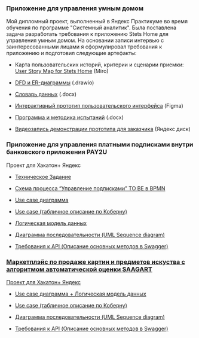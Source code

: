 ### Приложение для управления умным домом

Мой дипломный проект, выполненный в Яндекс Практикуме во время обучения по программе "Системный аналитик". Была поставлена задача разработать требования к приложению Stets Home для управления умным домом. На основании записи интервью с заинтересованными лицами я сформулировал требования к приложению и подготовил следующие артефакты:

- Карта пользовательских историй, критерии и сценарии приемки:
<a href="https://miro.com/app/board/uXjVNiIYDfk=/?share_link_id=522277143529" target="_blank">User Story Map for Stets Home</a> (Miro)

- <a href="https://drive.google.com/file/d/1I26mPfkGo1Bv8gW1sGy02CD_eIxLu0jK/view?usp=sharing">DFD и ER-диаграммы</a> (.drawio)

- <a href="https://disk.yandex.ru/i/KGT59dS2KKXVUg" target="_blank">Словарь данных</a> (.docx)

- <a href="https://www.figma.com/file/1hXkOwyPLsZz7U4SwZ08zq/%D0%94%D0%B8%D0%B7%D0%B0%D0%B9%D0%BD-%D1%81%D0%B8%D1%81%D1%82%D0%B5%D0%BC%D0%B0-Stets-(Copy)?type=design&node-id=4%3A581&mode=design&t=xJZHDZPm6EjHAPLb-1">Интерактивный прототип пользовательского интерфейса</a> (Figma)

- <a href="https://disk.yandex.ru/i/UJ_6YFfyEaIqbQ" target="_blank">Программа и методика испытаний</a> (.docx)

- <a href="https://disk.yandex.ru/i/2cnh3B6tDFKuOg" target="_blank">Видеозапись демонстрации прототипа для заказчика</a> (Яндекс диск)

### Приложение для управления платными подписками внутри банковского приложения PAY2U
Проект для Хакатон+ Яндекс

- <a href="https://docs.google.com/document/d/1HLzVF8bDnjzF7PIILgyEoYZil4dr-pCt/edit?usp=sharing&ouid=108499341191261757673&rtpof=true&sd=true"> Техническое Задание

- <a href="https://drive.google.com/file/d/1Mok7-oKolVotXyI3N-KXcH78cW8H-1OF/view?usp=sharing"> Схема процесса “Управление подписками” TO BE в BPMN

- <a href="https://drive.google.com/file/d/1p-OSwA42nL-ieZiOvCPkH6X38Awz7bCQ/view?usp=sharing">  Use case диаграмма

- <a href="https://docs.google.com/document/d/130xiYoREMP7VEXlHc2d9F4GP7w_LAu0j9eOAkMW2q08/edit"> Use case (табличное описание по Коберну)

- <a href="https://drive.google.com/file/d/1ulcwa064XftbC460Oyp3AbKDgzNTkiwb/view?usp=sharing"> Логическая модель данных

- <a href="https://drive.google.com/file/d/15KeHCnwpoSUpHYrSL6eEWOMdNcQ6JJnA/view?usp=sharing "> Диаграмма последовательности (UML Sequence diagram)

- <a href="https://disk.yandex.ru/d/KeL1yVmiBNROPw"> Требования к API (Описание основных методов в Swagger)

  
### Маркетплэйс по продаже картин и предметов искуства с алгоритмом автоматической оценки SAAGART
Проект для Хакатон+ Яндекс

- <a href="https://drive.google.com/file/d/1TaFiM04idU3oQT7GGaA_8D1zITS3rADG/view?usp=sharing">  Use case диаграмма + Логическая модель данных

- <a href="https://docs.google.com/document/d/16ppu61WF1SKbdLTk8qiVZ_5H2v67Ju0c_5KyG05Y6qI/edit?usp=sharing"> Use case (табличное описание по Коберну)

- <a href="https://drive.google.com/file/d/1UHWAbJ4RIQEtHL3jk9XoBh8iJejhgM1N/view?usp=sharing"> Диаграмма последовательности (UML Sequence diagram)

- <a href="https://disk.yandex.ru/d/Ra8OEP9s5oACRA"> Требования к API (Описание основных методов в Swagger)

